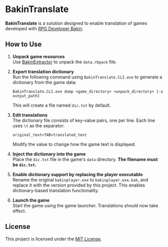 ﻿# BakinTranslate

**BakinTranslate** is a solution designed to enable translation of games developed with [RPG Developer Bakin](https://store.steampowered.com/app/1036640/RPG_Developer_Bakin/).

## How to Use

1. **Unpack game resources**  
   Use [BakinExtractor](https://github.com/HNIdesu/BakinExtractor) to unpack the `data.rbpack` file.

2. **Export translation dictionary**  
   Run the following command using `BakinTranslate.CLI.exe` to generate a dictionary from the game data:

   ```
   BakinTranslate.CLI.exe dump <game_directory> <unpack_directory> [-o output_path]
   ```

   This will create a file named `dic.txt` by default.

3. **Edit translations**  
   The dictionary file consists of key-value pairs, one per line. Each line uses `\t` as the separator:

   ```
   original_text<TAB>translated_text
   ```

   Modify the value to change how the game text is displayed.

4. **Inject the dictionary into the game**  
   Place the `dic.txt` file in the game's `data` directory. **The filename must be `dic.txt`.**

5. **Enable dictionary support by replacing the player executable**  
   Rename the original `bakinplayer.exe` to `bakinplayer.exe.bak`, and replace it with the version provided by this project. This enables dictionary-based translation functionality.

6. **Launch the game**  
   Start the game using the game launcher. Translations should now take effect.

## License

This project is licensed under the [MIT License](./LICENSE).